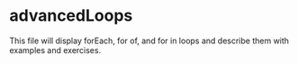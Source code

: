 # advancedLoops
This file will display forEach, for of, and for in loops and describe them with examples and exercises.
